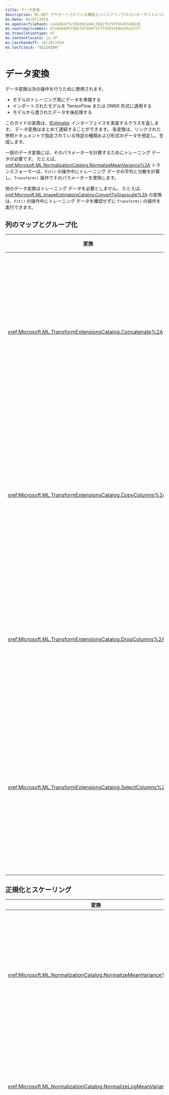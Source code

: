 ```yaml
---
title: データ変換
description: ML.NET でサポートされている機能エンジニアリングのコンポーネントについて検証します。
ms.date: 04/02/2019
ms.openlocfilehash: ca410b475c556db5ad4c3862fb79755b455d6830
ms.sourcegitcommit: 67ebdb695fd017d79d9f1f7f35d145042d5a37f7
ms.translationtype: HT
ms.contentlocale: ja-JP
ms.lasthandoff: 10/20/2020
ms.locfileid: "92224204"
---
```

# <a name="data-transformations"></a>データ変換

データ変換は次の操作を行うために使用されます。

- モデルのトレーニング用にデータを準備する
- インポートされたモデルを TensorFlow または ONNX 形式に適用する
- モデルから渡されたデータを後処理する

このガイドの変換は、[IEstimator](xref:Microsoft.ML.IEstimator%601) インターフェイスを実装するクラスを返します。 データ変換はまとめて連結することができます。 各変換は、リンクされた参照ドキュメントで指定されている特定の種類および形式のデータを想定し、生成します。

一部のデータ変換には、そのパラメーターを計算するためにトレーニング データが必要です。 たとえば、<xref:Microsoft.ML.NormalizationCatalog.NormalizeMeanVariance%2A> トランスフォーマーは、`Fit()` の操作中にトレーニング データの平均と分散を計算し、`Transform()` 操作でそのパラメーターを使用します。

他のデータ変換はトレーニング データを必要としません。 たとえば、<xref:Microsoft.ML.ImageEstimatorsCatalog.ConvertToGrayscale%2A> の変換は、`Fit()` の操作中にトレーニング データを確認せずに `Transform()` の操作を実行できます。

## <a name="column-mapping-and-grouping"></a>列のマップとグループ化

| 変換 | 定義 |
| --- | --- |
| <xref:Microsoft.ML.TransformExtensionsCatalog.Concatenate%2A> | 1 つ以上の入力列を新しい出力列に連結します |
| <xref:Microsoft.ML.TransformExtensionsCatalog.CopyColumns%2A> | 1 つ以上の入力列をコピーして名前を変更します |
| <xref:Microsoft.ML.TransformExtensionsCatalog.DropColumns%2A> | 1 つ以上の入力列をドロップします |
| <xref:Microsoft.ML.TransformExtensionsCatalog.SelectColumns%2A> | 入力データから保持する 1 つ以上の列を選択します |

## <a name="normalization-and-scaling"></a>正規化とスケーリング

| 変換 | 定義 |
| --- | --- |
| <xref:Microsoft.ML.NormalizationCatalog.NormalizeMeanVariance%2A> | (トレーニング データの) 平均を引き、(トレーニング データの) 分散で割ります |
| <xref:Microsoft.ML.NormalizationCatalog.NormalizeLogMeanVariance%2A> | トレーニング データの対数に基づいて正規化します |
| <xref:Microsoft.ML.NormalizationCatalog.NormalizeLpNorm%2A> | 入力ベクターを [lp-norm](https://en.wikipedia.org/wiki/Lp_space#The_p-norm_in_finite_dimensions) でスケーリングします。この p は 1、2、または無限大です。 既定値は l2 (ユークリッド距離) ノルムです |
| <xref:Microsoft.ML.NormalizationCatalog.NormalizeGlobalContrast%2A> | 行データの平均を減算して行の各値をスケーリングし、標準偏差または (行データの) l2-norm で除算し、構成可能なスケール係数 (既定値は 2) で乗算します |
| <xref:Microsoft.ML.NormalizationCatalog.NormalizeBinning%2A> | 入力値をビンのインデックスに割り当て、ビンの数で除算して 0 から 1 の間の float 値を生成します。 ビンの境界は、ビン全体にトレーニング データを均等に分散するように計算されます |
| <xref:Microsoft.ML.NormalizationCatalog.NormalizeSupervisedBinning%2A> | ラベル列との相関関係に基づいて入力値をビンに割り当てます |
| <xref:Microsoft.ML.NormalizationCatalog.NormalizeMinMax%2A> | トレーニング データの最小値と最大値の差で入力をスケーリングします |

## <a name="conversions-between-data-types"></a>データ型間の変換

| 変換 | 定義 |
| --- | --- |
| <xref:Microsoft.ML.ConversionsExtensionsCatalog.ConvertType%2A> | 入力列の型を新しい型に変換します |
| <xref:Microsoft.ML.ConversionsExtensionsCatalog.MapValue%2A> | 指定されたマッピングのディクショナリに基づいて、値をキー (カテゴリ) にマップします。 |
| <xref:Microsoft.ML.ConversionsExtensionsCatalog.MapValueToKey%2A> | 入力データからマッピングを作成して値をキー (カテゴリ) にマップします |
| <xref:Microsoft.ML.ConversionsExtensionsCatalog.MapKeyToValue%2A> | キーを変換して元の値に戻します |
| <xref:Microsoft.ML.ConversionsExtensionsCatalog.MapKeyToVector%2A> | キーを変換して元の値のベクターに戻します |
| <xref:Microsoft.ML.ConversionsCatalog.MapKeyToBinaryVector%2A> | キーを変換して元の値のバイナリ ベクターに戻します |
| <xref:Microsoft.ML.ConversionsExtensionsCatalog.Hash%2A> | 入力列の値をハッシュします |

## <a name="text-transformations"></a>テキスト変換

| 変換 | 定義 |
| --- | --- |
| <xref:Microsoft.ML.TextCatalog.FeaturizeText%2A> | テキスト列を正規化された ngram と char-gram のカウントの float 配列に変換します |
| <xref:Microsoft.ML.TextCatalog.TokenizeIntoWords%2A> | 1 つ以上のテキスト列を個々の単語に分割します |
| <xref:Microsoft.ML.TextCatalog.TokenizeIntoCharactersAsKeys%2A> | 1 つ以上のテキスト列を一連のトピックに関する個々の文字 float に分割します |
| <xref:Microsoft.ML.TextCatalog.NormalizeText%2A> | 大文字と小文字の変更、分音記号、句読点、数字の削除を行います |
| <xref:Microsoft.ML.TextCatalog.ProduceNgrams%2A> | テキスト列を ngram のカウント (連続する単語のシーケンス) バッグに変換します|
| <xref:Microsoft.ML.TextCatalog.ProduceWordBags%2A> | テキスト列を ngram ベクターのバッグに変換します |
| <xref:Microsoft.ML.TextCatalog.ProduceHashedNgrams%2A> | テキスト列をハッシュされた ngram のカウントのベクターに変換します |
| <xref:Microsoft.ML.TextCatalog.ProduceHashedWordBags%2A> | テキスト列をハッシュされた ngram のカウントのバッグに変換します |
| <xref:Microsoft.ML.TextCatalog.RemoveDefaultStopWords%2A>  | 指定された言語の既定のストップ ワードを入力列から削除します |
| <xref:Microsoft.ML.TextCatalog.RemoveStopWords%2A> | 入力列から指定されたストップ ワードを削除します |
| <xref:Microsoft.ML.TextCatalog.LatentDirichletAllocation%2A> | 一連のトピックにわたって、ドキュメント (float のベクターとして表されます) を float のベクターに変換します |
| <xref:Microsoft.ML.TextCatalog.ApplyWordEmbedding%2A> | レーニング済みのモデルを使用して、テキスト トークンを文のベクターに変換します |

## <a name="image-transformations"></a>画像変換

| 変換 | 定義 |
| --- | --- |
| <xref:Microsoft.ML.ImageEstimatorsCatalog.ConvertToGrayscale%2A> | 画像をグレースケールに変換します |
| <xref:Microsoft.ML.ImageEstimatorsCatalog.ConvertToImage%2A> | ピクセルのベクターを <xref:Microsoft.ML.Transforms.Image.ImageDataViewType> に変換します |
| <xref:Microsoft.ML.ImageEstimatorsCatalog.ExtractPixels%2A> | 入力画像のピクセルを数値のベクターに変換します |
| <xref:Microsoft.ML.ImageEstimatorsCatalog.LoadImages%2A> | フォルダーの画像をメモリに読み込みます |
| <xref:Microsoft.ML.ImageEstimatorsCatalog.ResizeImages%2A> | イメージのサイズを変更する |
| <xref:Microsoft.ML.OnnxCatalog.DnnFeaturizeImage%2A> | 事前トレーニング済みのディープ ニューラル ネットワーク (DNN) モデルを適用して、入力イメージを特徴ベクターに変換します |

## <a name="categorical-data-transformations"></a>分類データの変換

| 変換 | 定義 |
| --- | --- |
| <xref:Microsoft.ML.CategoricalCatalog.OneHotEncoding%2A> | 1 つ以上のテキスト列を [one-hot](https://en.wikipedia.org/wiki/One-hot) エンコード済みベクターに変換します |
| <xref:Microsoft.ML.CategoricalCatalog.OneHotHashEncoding%2A> | 1 つまたは複数のテキスト列をハッシュベースの one-hot エンコード済みベクターに変換します |

## <a name="time-series-data-transformations"></a>時系列データの変換

| 変換 | 定義 |
| --- | --- |
| <xref:Microsoft.ML.TimeSeriesCatalog.DetectAnomalyBySrCnn%2A> | Spectral Residual (SR) アルゴリズムを使用して、時系列入力データの異常を検出します |
| <xref:Microsoft.ML.TimeSeriesCatalog.DetectChangePointBySsa%2A> | 単一のスペクトラム分析 (SSA) を使用して、時系列データの変化点を検出します |
| <xref:Microsoft.ML.TimeSeriesCatalog.DetectIidChangePoint%2A> | アダプティブ カーネル密度見積もりとマルチンゲール スコアを使用して、独立同分布 (IID) の時系列データ内の変化点を検出します |
| <xref:Microsoft.ML.TimeSeriesCatalog.ForecastBySsa%2A> | 単一のスペクトラム分析 (SSA) を使用して、時系列データを予測します |
| <xref:Microsoft.ML.TimeSeriesCatalog.DetectSpikeBySsa%2A> | 単一のスペクトラム分析 (SSA) を使用して、時系列データのスパイクを検出します |
| <xref:Microsoft.ML.TimeSeriesCatalog.DetectIidSpike%2A> | アダプティブ カーネル密度見積もりとマルチンゲール スコアを使用して、独立同分布 (IID) の時系列データのスパイクを検出します |

## <a name="missing-values"></a>不足している値

| 変換 | 定義 |
| --- | --- |
| <xref:Microsoft.ML.ExtensionsCatalog.IndicateMissingValues%2A> | 新しいブール出力列を作成します。入力列の値が欠落している場合、その値は true です。 |
| <xref:Microsoft.ML.ExtensionsCatalog.ReplaceMissingValues%2A> | 新しい出力列を作成します。値が入力列にない場合は値が既定値に設定され、それ以外の場合は入力値が設定されます |

## <a name="feature-selection"></a>機能の選択

| 変換 | 定義 |
| --- | --- |
| <xref:Microsoft.ML.FeatureSelectionCatalog.SelectFeaturesBasedOnCount%2A> | 既定以外の値がしきい値より大きい特徴を選択します |
| <xref:Microsoft.ML.FeatureSelectionCatalog.SelectFeaturesBasedOnMutualInformation%2A> | ラベル列のデータが最も依存している特徴を選択します |

## <a name="feature-transformations"></a>特徴の変換

| 変換 | 定義 |
| --- | --- |
| <xref:Microsoft.ML.KernelExpansionCatalog.ApproximatedKernelMap%2A> | 各入力ベクターを下位次元の特徴空間にマップします。ここでは、線形アルゴリズムへの入力として特徴を使用できるように、内部製品でカーネル関数が概算されます |
| <xref:Microsoft.ML.PcaCatalog.ProjectToPrincipalComponents%2A> | プリンシパル コンポーネント分析アルゴリズムを適用して、入力特徴ベクトルの次元を減らします |

## <a name="explainability-transformations"></a>説明可能性の変換

| 変換 | 定義 |
| --- | --- |
| <xref:Microsoft.ML.ExplainabilityCatalog.CalculateFeatureContribution%2A> | 特徴ベクターの要素ごとにコントリビューション スコアを計算します |

## <a name="calibration-transformations"></a>調整の変換

| 変換 | 定義 |
| --- | --- |
|<xref:Microsoft.ML.BinaryClassificationCatalog.CalibratorsCatalog.Platt%28System.String%2CSystem.String%2CSystem.String%29> | トレーニング データを使用して予測されるパラメーターと共にロジスティック回帰を使用し、二項分類子の生スコアをクラスの確率に変換します |
| <xref:Microsoft.ML.BinaryClassificationCatalog.CalibratorsCatalog.Platt%28System.Double%2CSystem.Double%2CSystem.String%29> | 固定パラメーターと共にロジスティック回帰を使用して、二項分類子の生スコアをクラスの確率に変換します |
| <xref:Microsoft.ML.BinaryClassificationCatalog.CalibratorsCatalog.Naive%2A> | スコアをビンに割り当て、ビン間の分布に基づいて確率を計算して、二項分類子の生スコアをクラスの確率に変換します |
| <xref:Microsoft.ML.BinaryClassificationCatalog.CalibratorsCatalog.Isotonic%2A> | スコアをビンに割り当てて、二項分類子の生スコアをクラスの確率に変換します。このとき、境界の位置とビンのサイズは、トレーニング データを使用して推定されます  |

## <a name="deep-learning-transformations"></a>ディープ ラーニングの変換

| 変換 | 定義 |
| --- | --- |
| <xref:Microsoft.ML.OnnxCatalog.ApplyOnnxModel%2A> | インポートされた ONNX モデルを使用して入力データを変換する |
| <xref:Microsoft.ML.TensorflowCatalog.LoadTensorFlowModel%2A> | インポートされた TensorFlow モデルを使用して入力データを変換する |

## <a name="custom-transformations"></a>カスタム変換

| 変換 | 定義 |
| --- | --- |
| <xref:Microsoft.ML.CustomMappingCatalog.CustomMapping%2A> | ユーザー定義マッピングを使用して既存の列を新しい列に変換します |
